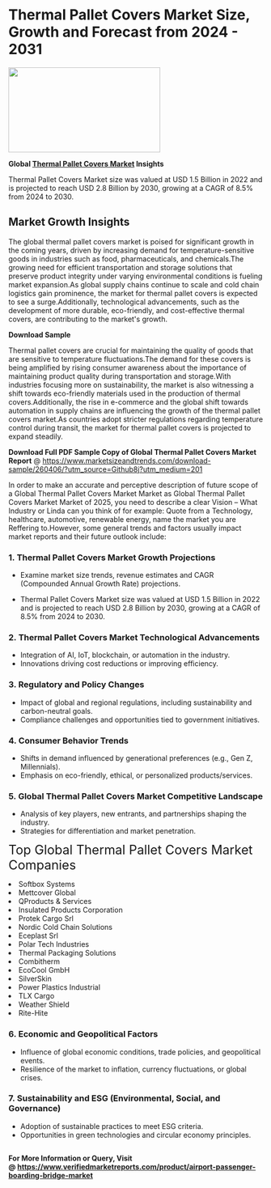 <H1>Thermal Pallet Covers Market Size, Growth and Forecast from 2024 - 2031</H1><img class="aligncenter size-medium wp-image-584254" src="https://thirdeyenews.in/wp-content/uploads/2024/09/Global-Market-Research-300x168.jpeg" alt="" width="300" height="168" /><p><strong>Global&nbsp;<a href="https://www.marketsizeandtrends.com/download-sample/260406/?utm_source=Github8j?utm_medium=201">Thermal Pallet Covers Market</a> Insights</strong></p><p>Thermal Pallet Covers Market size was valued at USD 1.5 Billion in 2022 and is projected to reach USD 2.8 Billion by 2030, growing at a CAGR of 8.5% from 2024 to 2030.</p><p><h2>Market Growth Insights</h2> <p>The global thermal pallet covers market is poised for significant growth in the coming years, driven by increasing demand for temperature-sensitive goods in industries such as food, pharmaceuticals, and chemicals.The growing need for efficient transportation and storage solutions that preserve product integrity under varying environmental conditions is fueling market expansion.As global supply chains continue to scale and cold chain logistics gain prominence, the market for thermal pallet covers is expected to see a surge.Additionally, technological advancements, such as the development of more durable, eco-friendly, and cost-effective thermal covers, are contributing to the market's growth.</p> <p><strong>Download Sample</strong></p> <p>Thermal pallet covers are crucial for maintaining the quality of goods that are sensitive to temperature fluctuations.The demand for these covers is being amplified by rising consumer awareness about the importance of maintaining product quality during transportation and storage.With industries focusing more on sustainability, the market is also witnessing a shift towards eco-friendly materials used in the production of thermal covers.Additionally, the rise in e-commerce and the global shift towards automation in supply chains are influencing the growth of the thermal pallet covers market.As countries adopt stricter regulations regarding temperature control during transit, the market for thermal pallet covers is projected to expand steadily.</p> <p><span class=""><strong>Download Full PDF Sample Copy of Global Thermal Pallet Covers Market Report</strong> @ <a href="https://www.marketsizeandtrends.com/download-sample/260406/?utm_source=Github8j?utm_medium=201" target="_blank">https://www.marketsizeandtrends.com/download-sample/260406/?utm_source=Github8j?utm_medium=201</a></span></p><p>In order to make an accurate and perceptive description of future scope of a Global&nbsp;Thermal Pallet Covers Market Market as Global&nbsp;Thermal Pallet Covers Market Market of 2025, you need to describe a clear Vision &ndash; What Industry or Linda can you think of for example: Quote from a Technology, healthcare, automotive, renewable energy, name the market you are Reffering to.However, some general trends and factors usually impact market reports and their future outlook include:</p><h3>1.&nbsp;<strong>Thermal Pallet Covers Market Growth Projections</strong></h3><ul><li>Examine market size trends, revenue estimates and CAGR (Compounded Annual Growth Rate) projections.</li><li><p>Thermal Pallet Covers Market size was valued at USD 1.5 Billion in 2022 and is projected to reach USD 2.8 Billion by 2030, growing at a CAGR of 8.5% from 2024 to 2030.</p></li></ul><h3>2.&nbsp;<strong>Thermal Pallet Covers Market Technological Advancements</strong></h3><ul><li>Integration of AI, IoT, blockchain, or automation in the industry.</li><li>Innovations driving cost reductions or improving efficiency.</li></ul><h3>3.&nbsp;<strong>Regulatory and Policy Changes</strong></h3><ul><li>Impact of global and regional regulations, including sustainability and carbon-neutral goals.</li><li>Compliance challenges and opportunities tied to government initiatives.</li></ul><h3>4.&nbsp;<strong>Consumer Behavior Trends</strong></h3><ul><li>Shifts in demand influenced by generational preferences (e.g., Gen Z, Millennials).</li><li>Emphasis on eco-friendly, ethical, or personalized products/services.</li></ul><h3>5.&nbsp;<strong>Global Thermal Pallet Covers Market Competitive Landscape</strong></h3><ul><li>Analysis of key players, new entrants, and partnerships shaping the industry.</li><li>Strategies for differentiation and market penetration.</li></ul><p data-pm-slice="1 1 []"><span style="color: inherit; font-family: inherit; font-size: 25px;">Top Global Thermal Pallet Covers Market Companies</span></p><div class="" data-test-id=""><p><li>Softbox Systems</li><li> Mettcover Global</li><li> QProducts & Services</li><li> Insulated Products Corporation</li><li> Protek Cargo Srl</li><li> Nordic Cold Chain Solutions</li><li> Eceplast Srl</li><li> Polar Tech Industries</li><li> Thermal Packaging Solutions</li><li> Combitherm</li><li> EcoCool GmbH</li><li> SilverSkin</li><li> Power Plastics Industrial</li><li> TLX Cargo</li><li> Weather Shield</li><li> Rite-Hite</li></p></div><h3>6.&nbsp;<strong>Economic and Geopolitical Factors</strong></h3><ul><li>Influence of global economic conditions, trade policies, and geopolitical events.</li><li>Resilience of the market to inflation, currency fluctuations, or global crises.</li></ul><h3>7.&nbsp;<strong>Sustainability and ESG (Environmental, Social, and Governance)</strong></h3><ul><li>Adoption of sustainable practices to meet ESG criteria.</li><li>Opportunities in green technologies and circular economy principles.</li></ul><h2><strong style="font-size: 14px;">For More Information or Query, Visit @&nbsp;</strong><a style="background-color: #ffffff; font-size: 14px;" href="https://www.marketsizeandtrends.com/report/thermal-pallet-covers-market/" target="_blank">https://www.verifiedmarketreports.com/product/airport-passenger-boarding-bridge-market</a></h2>
